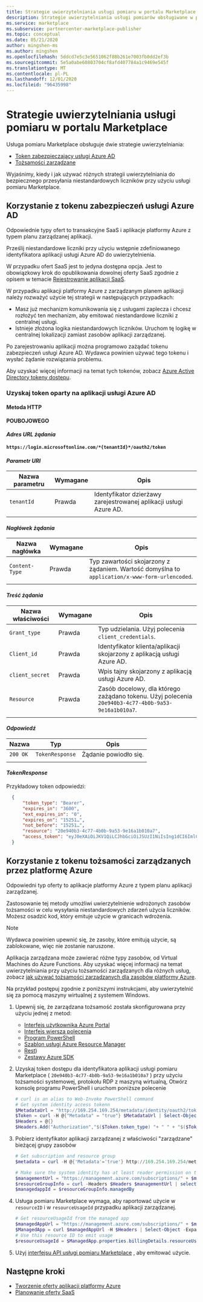 ```yaml
---
title: Strategie uwierzytelniania usługi pomiaru w portalu Marketplace | Portal Azure Marketplace
description: Strategie uwierzytelniania usługi pomiarów obsługiwane w portalu Azure Marketplace.
ms.service: marketplace
ms.subservice: partnercenter-marketplace-publisher
ms.topic: conceptual
ms.date: 05/21/2020
author: mingshen-ms
ms.author: mingshen
ms.openlocfilehash: 5ddcd7e5c3e5651062f88b261e7003fb0dd2ef3b
ms.sourcegitcommit: 5e5a0abe60803704cf8afd407784a1c9469e545f
ms.translationtype: MT
ms.contentlocale: pl-PL
ms.lasthandoff: 12/01/2020
ms.locfileid: "96435998"
---
```

# <a name="marketplace-metering-service-authentication-strategies"></a>Strategie uwierzytelniania usługi pomiaru w portalu Marketplace

Usługa pomiaru Marketplace obsługuje dwie strategie uwierzytelniania:

* [Token zabezpieczający usługi Azure AD](../../active-directory/develop/access-tokens.md)
* [Tożsamości zarządzane](../../active-directory/managed-identities-azure-resources/overview.md) 

Wyjaśnimy, kiedy i jak używać różnych strategii uwierzytelniania do bezpiecznego przesyłania niestandardowych liczników przy użyciu usługi pomiaru Marketplace.

## <a name="using-the-azure-ad-security-token"></a>Korzystanie z tokenu zabezpieczeń usługi Azure AD

Odpowiednie typy ofert to transakcyjne SaaS i aplikacje platformy Azure z typem planu zarządzanej aplikacji.  

Prześlij niestandardowe liczniki przy użyciu wstępnie zdefiniowanego identyfikatora aplikacji usługi Azure AD do uwierzytelnienia.

W przypadku ofert SaaS jest to jedyna dostępna opcja. Jest to obowiązkowy krok do opublikowania dowolnej oferty SaaS zgodnie z opisem w temacie [Rejestrowanie aplikacji SaaS](./pc-saas-registration.md).

W przypadku aplikacji platformy Azure z zarządzanym planem aplikacji należy rozważyć użycie tej strategii w następujących przypadkach:

* Masz już mechanizm komunikowania się z usługami zaplecza i chcesz rozłożyć ten mechanizm, aby emitować niestandardowe liczniki z centralnej usługi.
* Istnieje złożona logika niestandardowych liczników.  Uruchom tę logikę w centralnej lokalizacji zamiast zasobów aplikacji zarządzanej.

Po zarejestrowaniu aplikacji można programowo zażądać tokenu zabezpieczeń usługi Azure AD. Wydawca powinien używać tego tokenu i wysłać żądanie rozwiązania problemu.

Aby uzyskać więcej informacji na temat tych tokenów, zobacz [Azure Active Directory tokeny dostępu](../../active-directory/develop/access-tokens.md).

### <a name="get-a-token-based-on-the-azure-ad-app"></a>Uzyskaj token oparty na aplikacji usługi Azure AD

#### <a name="http-method"></a>Metoda HTTP

**POUBOJOWEGO**

#### <a name="request-url"></a>*Adres URL żądania*

**`https://login.microsoftonline.com/*{tenantId}*/oauth2/token`**

#### <a name="uri-parameter"></a>*Parametr URI*

|  **Nazwa parametru** |  **Wymagane**  |  **Opis**          |
|  ------------------ |--------------- | ------------------------  |
|  `tenantId`         |   Prawda         | Identyfikator dzierżawy zarejestrowanej aplikacji usługi Azure AD.   |
| | | |

#### <a name="request-header"></a>*Nagłówek żądania*

|  **Nazwa nagłówka**    |  **Wymagane**  |  **Opis**          |
|  ------------------ |--------------- | ------------------------  |
|  `Content-Type`     |   Prawda         | Typ zawartości skojarzony z żądaniem. Wartość domyślna to `application/x-www-form-urlencoded`.  |
| | | |

#### <a name="request-body"></a>*Treść żądania*

|  **Nazwa właściwości**  |  **Wymagane**  |  **Opis**          |
|  ------------------ |--------------- | ------------------------  |
|  `Grant_type`       |   Prawda         | Typ udzielania. Użyj polecenia `client_credentials`. |
|  `Client_id`        |   Prawda         | Identyfikator klienta/aplikacji skojarzony z aplikacją usługi Azure AD.|
|  `client_secret`    |   Prawda         | Wpis tajny skojarzony z aplikacją usługi Azure AD.  |
|  `Resource`         |   Prawda         | Zasób docelowy, dla którego zażądano tokenu. Użyj polecenia `20e940b3-4c77-4b0b-9a53-9e16a1b010a7`. |
| | | |

#### <a name="response"></a>*Odpowiedź*

|  **Nazwa**    |  **Typ**  |  **Opis**          |
|  ------------------ |--------------- | ----------------------  |
|  `200 OK`     |   `TokenResponse`    | Żądanie powiodło się.  |
| | | |

#### <a name="tokenresponse"></a>*TokenResponse*

Przykładowy token odpowiedzi:

```JSON
  {
      "token_type": "Bearer",
      "expires_in": "3600",
      "ext_expires_in": "0",
      "expires_on": "15251…",
      "not_before": "15251…",
      "resource": "20e940b3-4c77-4b0b-9a53-9e16a1b010a7",
      "access_token": "eyJ0eXAiOiJKV1QiLCJhbGciOiJSUzI1NiIsIng1dCI6ImlCakwxUmNxemhpeTRmcHhJeGRacW9oTTJZayIsImtpZCI6ImlCakwxUmNxemhpeTRmcHhJeGRacW9oTTJZayJ9…"
  }
```

## <a name="using-the-azure-managed-identities-token"></a>Korzystanie z tokenu tożsamości zarządzanych przez platformę Azure

Odpowiedni typ oferty to aplikacje platformy Azure z typem planu aplikacji zarządzanej.

Zastosowanie tej metody umożliwi uwierzytelnienie wdrożonych zasobów tożsamości w celu wysyłania niestandardowych zdarzeń użycia liczników.  Możesz osadzić kod, który emituje użycie w granicach wdrożenia.

>[!Note]
>Wydawca powinien upewnić się, że zasoby, które emitują użycie, są zablokowane, więc nie zostanie naruszone.

Aplikacja zarządzana może zawierać różne typy zasobów, od Virtual Machines do Azure Functions.  Aby uzyskać więcej informacji na temat uwierzytelniania przy użyciu tożsamości zarządzanych dla różnych usług, zobacz [jak używać tożsamości zarządzanych dla zasobów platformy Azure](../../active-directory/managed-identities-azure-resources/overview.md#how-can-i-use-managed-identities-for-azure-resources).

Na przykład postępuj zgodnie z poniższymi instrukcjami, aby uwierzytelnić się za pomocą maszyny wirtualnej z systemem Windows.

1. Upewnij się, że zarządzana tożsamość została skonfigurowana przy użyciu jednej z metod:
    * [Interfejs użytkownika Azure Portal](../../active-directory/managed-identities-azure-resources/qs-configure-portal-windows-vm.md)
    * [Interfejs wiersza polecenia](../../active-directory/managed-identities-azure-resources/qs-configure-cli-windows-vm.md)
    * [Program PowerShell](../../active-directory/managed-identities-azure-resources/qs-configure-powershell-windows-vm.md)
    * [Szablon usługi Azure Resource Manager](../../active-directory/managed-identities-azure-resources/qs-configure-template-windows-vm.md)
    * [Rest](../../active-directory/managed-identities-azure-resources/qs-configure-rest-vm.md#system-assigned-managed-identity))
    * [Zestawy Azure SDK](../../active-directory/managed-identities-azure-resources/qs-configure-sdk-windows-vm.md)

1. Uzyskaj token dostępu dla identyfikatora aplikacji usługi pomiaru Marketplace ( `20e940b3-4c77-4b0b-9a53-9e16a1b010a7` ) przy użyciu tożsamości systemowej, protokołu RDP z maszyną wirtualną, Otwórz konsolę programu PowerShell i uruchom poniższe polecenie

    ```powershell
    # curl is an alias to Web-Invoke PowerShell command
    # Get system identity access tokenn
    $MetadataUrl = "http://169.254.169.254/metadata/identity/oauth2/token?api-version=2018-02-01&resource=https%3A%2F%2Fmanagement.azure.com%2F"
    $Token = curl -H @{"Metadata" = "true"} $MetadataUrl | Select-Object -Expand Content | ConvertFrom-Json
    $Headers = @{}
    $Headers.Add("Authorization","$($Token.token_type) "+ " " + "$($Token.access_token)")
    ```

1. Pobierz identyfikator aplikacji zarządzanej z właściwości "zarządzane" bieżącej grupy zasobów

    ```powershell
    # Get subscription and resource group
    $metadata = curl -H @{'Metadata'='true'} http://169.254.169.254/metadata/instance?api-version=2019-06-01 | select -ExpandProperty Content | ConvertFrom-Json 
    
    # Make sure the system identity has at least reader permission on the resource group
    $managementUrl = "https://management.azure.com/subscriptions/" + $metadata.compute.subscriptionId + "/resourceGroups/" + $metadata.compute.resourceGroupName + "?api-version=2019-10-01"
    $resourceGroupInfo = curl -Headers $Headers $managementUrl | select -ExpandProperty Content | ConvertFrom-Json
    $managedappId = $resourceGroupInfo.managedBy 
    ```

1. Usługa pomiaru Marketplace wymaga, aby raportować użycie w `resourceID` i w `resourceUsageId` przypadku aplikacji zarządzanej.

    ```powershell
    # Get resourceUsageId from the managed app
    $managedAppUrl = "https://management.azure.com/subscriptions/" + $metadata.compute.subscriptionId + "/resourceGroups/" + $metadata.compute.resourceGroupName + "/providers/Microsoft.Solutions/applications/" + $managedappId + "\?api-version=2019-07-01"
    $ManagedApp = curl $managedAppUrl -H $Headers | Select-Object -Expand Content | ConvertFrom-Json
    # Use this resource ID to emit usage 
    $resourceUsageId = $ManagedApp.properties.billingDetails.resourceUsageId
    ```

1. Użyj [interfejsu API usługi pomiaru Marketplace](./marketplace-metering-service-apis.md) , aby emitować użycie.

## <a name="next-steps"></a>Następne kroki

* [Tworzenie oferty aplikacji platformy Azure](../create-new-azure-apps-offer.md)
* [Planowanie oferty SaaS](../plan-saas-offer.md)
